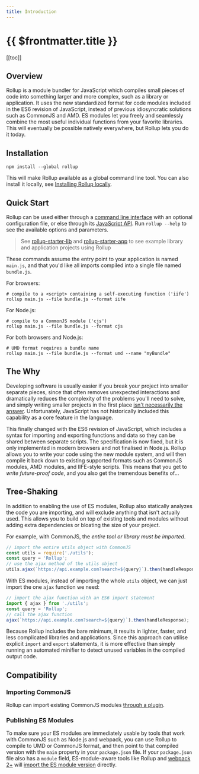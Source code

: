 ```yaml
---
title: Introduction
---
```


# {{ $frontmatter.title }}

[[toc]]

## Overview

Rollup is a module bundler for JavaScript which compiles small pieces of code into something larger and more complex, such as a library or application. It uses the new standardized format for code modules included in the ES6 revision of JavaScript, instead of previous idiosyncratic solutions such as CommonJS and AMD. ES modules let you freely and seamlessly combine the most useful individual functions from your favorite libraries. This will eventually be possible natively everywhere, but Rollup lets you do it today.

## Installation

```shell
npm install --global rollup
```

This will make Rollup available as a global command line tool. You can also install it locally, see [Installing Rollup locally](../tutorial/index.md#installing-rollup-locally).

## Quick Start

Rollup can be used either through a [command line interface](../command-line-interface/index.md) with an optional configuration file, or else through its [JavaScript API](../javascript-api/index.md). Run `rollup --help` to see the available options and parameters.

> See [rollup-starter-lib](https://github.com/rollup/rollup-starter-lib) and [rollup-starter-app](https://github.com/rollup/rollup-starter-app) to see example library and application projects using Rollup

These commands assume the entry point to your application is named `main.js`, and that you'd like all imports compiled into a single file named `bundle.js`.

For browsers:

```shell
# compile to a <script> containing a self-executing function ('iife')
rollup main.js --file bundle.js --format iife
```

For Node.js:

```shell
# compile to a CommonJS module ('cjs')
rollup main.js --file bundle.js --format cjs
```

For both browsers and Node.js:

```shell
# UMD format requires a bundle name
rollup main.js --file bundle.js --format umd --name "myBundle"
```

## The Why

Developing software is usually easier if you break your project into smaller separate pieces, since that often removes unexpected interactions and dramatically reduces the complexity of the problems you'll need to solve, and simply writing smaller projects in the first place [isn't necessarily the answer](https://medium.com/@Rich_Harris/small-modules-it-s-not-quite-that-simple-3ca532d65de4). Unfortunately, JavaScript has not historically included this capability as a core feature in the language.

This finally changed with the ES6 revision of JavaScript, which includes a syntax for importing and exporting functions and data so they can be shared between separate scripts. The specification is now fixed, but it is only implemented in modern browsers and not finalised in Node.js. Rollup allows you to write your code using the new module system, and will then compile it back down to existing supported formats such as CommonJS modules, AMD modules, and IIFE-style scripts. This means that you get to _write future-proof code_, and you also get the tremendous benefits of…

## Tree-Shaking

In addition to enabling the use of ES modules, Rollup also statically analyzes the code you are importing, and will exclude anything that isn't actually used. This allows you to build on top of existing tools and modules without adding extra dependencies or bloating the size of your project.

For example, with CommonJS, the _entire tool or library must be imported_.

```js
// import the entire utils object with CommonJS
const utils = require('./utils');
const query = 'Rollup';
// use the ajax method of the utils object
utils.ajax(`https://api.example.com?search=${query}`).then(handleResponse);
```

With ES modules, instead of importing the whole `utils` object, we can just import the one `ajax` function we need:

```js
// import the ajax function with an ES6 import statement
import { ajax } from './utils';
const query = 'Rollup';
// call the ajax function
ajax(`https://api.example.com?search=${query}`).then(handleResponse);
```

Because Rollup includes the bare minimum, it results in lighter, faster, and less complicated libraries and applications. Since this approach can utilise explicit `import` and `export` statements, it is more effective than simply running an automated minifier to detect unused variables in the compiled output code.

## Compatibility

### Importing CommonJS

Rollup can import existing CommonJS modules [through a plugin](https://github.com/rollup/plugins/tree/master/packages/commonjs).

### Publishing ES Modules

To make sure your ES modules are immediately usable by tools that work with CommonJS such as Node.js and webpack, you can use Rollup to compile to UMD or CommonJS format, and then point to that compiled version with the `main` property in your `package.json` file. If your `package.json` file also has a `module` field, ES-module-aware tools like Rollup and [webpack 2+](https://webpack.js.org/) will [import the ES module version](https://github.com/rollup/rollup/wiki/pkg.module) directly.
